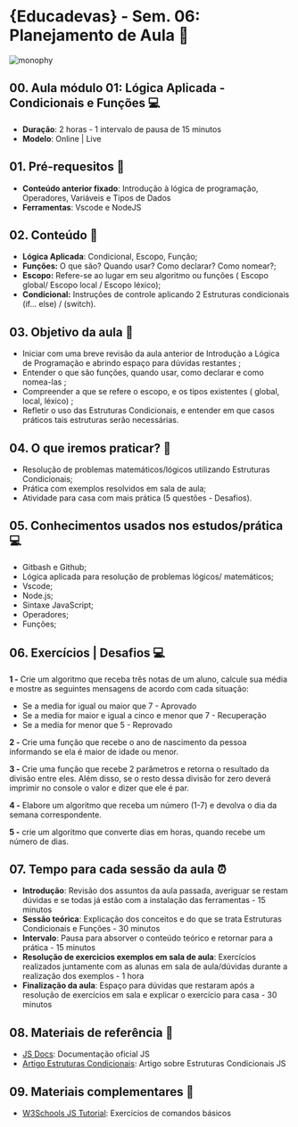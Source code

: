 # {Educadevas} - Sem. 06: Planejamento de Aula :purple_heart: 
 ![monophy](https://media.giphy.com/media/1eEH7dQ2xwN95RwGQf/giphy.gif)
  
## 00. Aula módulo 01: Lógica Aplicada - Condicionais e Funções :computer: 
* **Duração**: 2 horas - 1 intervalo de pausa de 15 minutos
* **Modelo**: Online | Live

## 01. Pré-requesitos :memo: 
* **Conteúdo anterior fixado**: Introdução à lógica de programação, Operadores, Variáveis e Tipos de Dados
* **Ferramentas**: Vscode e NodeJS

## 02. Conteúdo :memo: 
* **Lógica Aplicada**: Condicional, Escopo, Função;
* **Funções:** O que são? Quando usar? Como declarar? Como nomear?;
* **Escopo:** Refere-se ao lugar em seu algoritmo ou funções ( Escopo global/ Escopo local / Escopo léxico);
* **Condicional:** Instruções de controle aplicando 2 Estruturas condicionais (if... else) / (switch).

## 03. Objetivo da aula :memo: 
* Iniciar com uma breve revisão da aula anterior de Introdução a Lógica de Programação e abrindo espaço para dúvidas restantes ;
* Entender o que são funções, quando usar, como declarar e como nomea-las ;
* Compreender a que se refere o escopo, e os tipos existentes ( global, local, léxico) ;
* Refletir o uso das Estruturas Condicionais, e entender em que casos práticos tais estruturas serão necessárias.

## 04. O que iremos praticar? :muscle:
* Resolução de problemas matemáticos/lógicos utilizando Estruturas Condicionais;
* Prática com exemplos resolvidos em sala de aula;
* Atividade para casa com mais prática (5 questões - Desafios).
  
## 05. Conhecimentos usados nos estudos/prática :computer: 
* Gitbash e Github;
* Lógica aplicada para resolução de problemas lógicos/ matemáticos;
* Vscode;
* Node.js;
* Sintaxe JavaScript;
* Operadores;
* Funções;

## 06. Exercícios | Desafios :computer: 

**1 -** Crie um algoritmo que receba três notas de um aluno, calcule sua média e mostre as seguintes mensagens de acordo com cada situação:

  - Se a media for igual ou maior que 7 - Aprovado
  - Se a media for maior e igual a cinco e menor que 7 - Recuperação
  - Se a media for menor que 5 - Reprovado

**2 -** Crie uma função que recebe o ano de nascimento da pessoa informando se ela é maior de idade ou menor.

**3 -** Crie uma função que recebe 2 parâmetros e retorna o resultado da divisão entre eles. Além disso, se o resto dessa divisão for zero deverá imprimir no console o valor e dizer que ele é par.

**4 -** Elabore um algoritmo que receba um número (1-7) e devolva o dia da semana correspondente.

**5 -** crie um algoritmo que converte dias em horas, quando recebe um número de dias.
 
 
## 07. Tempo para cada sessão da aula ⏰
* **Introdução**: Revisão dos assuntos da aula passada, averiguar se restam dúvidas e se todas já estão com a instalação das ferramentas - 15 minutos
* **Sessão teórica**: Explicação dos conceitos e do que se trata Estruturas Condicionais e Funções - 30 minutos
* **Intervalo**: Pausa para absorver o conteúdo teórico e retornar para a prática - 15 minutos
* **Resolução de exercicios exemplos em sala de aula**: Exercícios realizados juntamente com as alunas em sala de aula/dúvidas durante a realização dos exemplos - 1 hora
* **Finalização da aula**: Espaço para dúvidas que restaram após a resolução de exercícios em sala e explicar o exercício para casa - 30 minutos 
 

 ## 08. Materiais de referência :memo: 
- [JS Docs](https://developer.mozilla.org/pt-BR/docs/Web/JavaScript/Reference/Statements/if...else): Documentação oficial JS
- [Artigo Estruturas Condicionais](https://www.devmedia.com.br/javascript-estrutura-condicional-if/40611): Artigo sobre Estruturas Condicionais JS

## 09. Materiais complementares :memo: 
- [W3Schools JS Tutorial](https://www.w3schools.com/js/default.asp): Exercícios de comandos básicos
